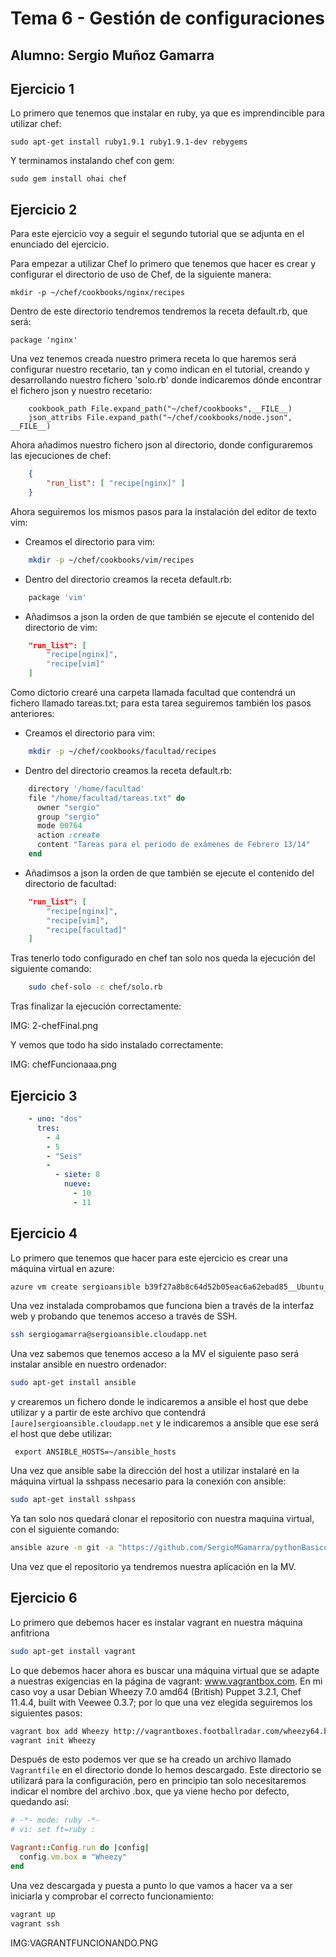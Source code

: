 # Tema 6 - Gestión de configuraciones
## Alumno: Sergio Muñoz Gamarra

## Ejercicio 1

Lo primero que tenemos que instalar en ruby, ya que es imprendincible para utilizar chef:

    sudo apt-get install ruby1.9.1 ruby1.9.1-dev rebygems
    
Y terminamos instalando chef con gem:

    sudo gem install ohai chef
    
## Ejercicio 2

Para este ejercicio voy a seguir el segundo tutorial que se adjunta en el enunciado del ejercicio.

Para empezar a utilizar Chef lo primero que tenemos que hacer es crear y configurar el directorio de uso de Chef, de la siguiente manera:

    mkdir -p ~/chef/cookbooks/nginx/recipes

Dentro de este directorio tendremos tendremos la receta default.rb, que será:

    package 'nginx'


Una vez tenemos creada nuestro primera receta lo que haremos será configurar nuestro recetario, tan y como indican en el tutorial, creando y desarrollando nuestro fichero 'solo.rb' donde indicaremos dónde encontrar el fichero json y nuestro recetario:

```
    cookbook_path File.expand_path("~/chef/cookbooks",__FILE__)
    json_attribs File.expand_path("~/chef/cookbooks/node.json", __FILE__)
```    
    
Ahora añadimos nuestro fichero json al directorio, donde configuraremos las ejecuciones de chef:


```json
    {
        "run_list": [ "recipe[nginx]" ]
    }
```

    
Ahora seguiremos los mismos pasos para la instalación del editor de texto vim:

- Creamos el directorio para vim:

```sh
    mkdir -p ~/chef/cookbooks/vim/recipes
```

    
- Dentro del directorio creamos la receta default.rb:

```ruby
    package 'vim'
```

    
- Añadimsos a json la orden de que también se ejecute el contenido del directorio de vim:

```json
    "run_list": [
        "recipe[nginx]",
        "recipe[vim]"
    ]
```


Como dictorio crearé una carpeta llamada facultad que contendrá un fichero llamado tareas.txt; para esta tarea seguiremos también los pasos anteriores:

- Creamos el directorio para vim:

```sh
    mkdir -p ~/chef/cookbooks/facultad/recipes
```


- Dentro del directorio creamos la receta default.rb:

```ruby
    directory '/home/facultad'
    file "/home/facultad/tareas.txt" do
      owner "sergio"
      group "sergio"
      mode 00764
      action :create
      content "Tareas para el periodo de exámenes de Febrero 13/14"
    end
```


- Añadimsos a json la orden de que también se ejecute el contenido del directorio de facultad:

```json
    "run_list": [
        "recipe[nginx]",
        "recipe[vim]",
        "recipe[facultad]"
    ]
```


Tras tenerlo todo configurado en chef tan solo nos queda la ejecución del siguiente comando:

```sh
    sudo chef-solo -c chef/solo.rb
```


Tras finalizar la ejecución correctamente:

IMG: 2-chefFinal.png

Y vemos que todo ha sido instalado correctamente:

IMG: chefFuncionaaa.png


## Ejercicio 3

```yaml
    - uno: "dos"
      tres:
        - 4
        - 5
        - "Seis"
        -
          - siete: 8
            nueve: 
              - 10
              - 11
```

## Ejercicio 4

Lo primero que tenemos que hacer para este ejercicio es crear una máquina virtual en azure:


```sh
azure vm create sergioansible b39f27a8b8c64d52b05eac6a62ebad85__Ubuntu_DAILY_BUILD-saucy-13_10-amd64-server-20140209-en-us-30GB sergiogamarra CONTRASEÑA --location "West Europe" --ssh
```

Una vez instalada comprobamos que funciona bien a través de la interfaz web y probando que tenemos acceso a través de SSH.

```sh
ssh sergiogamarra@sergioansible.cloudapp.net
```

Una vez sabemos que tenemos acceso a la MV el siguiente paso será instalar ansible en nuestro ordenador:

```sh
sudo apt-get install ansible
```

y crearemos un fichero donde le indicaremos a ansible el host que debe utilizar y a partir de este archivo que contendrá ```[aure]sergioansible.cloudapp.net``` y le indicaremos a ansible que ese será el host que debe utilizar:

```
 export ANSIBLE_HOSTS=~/ansible_hosts
```

Una vez que ansible sabe la dirección del host a utilizar instalaré en la máquina virtual la sshpass necesario para la conexión con ansible:

```sh
sudo apt-get install sshpass
```

Ya tan solo nos quedará clonar el repositorio con nuestra maquina virtual, con el siguiente comando:

```sh
ansible azure -m git -a "https://github.com/SergioMGamarra/pythonBasico.git dest=~/ version=HEAD"
```

Una vez que el repositorio ya tendremos nuestra aplicación en la MV.


## Ejercicio 6

Lo primero que debemos hacer es instalar vagrant en nuestra máquina anfitriona

```sh
sudo apt-get install vagrant
```

Lo que debemos hacer ahora es buscar una máquina virtual que se adapte a nuestras exigencias en la página de vagrant: www.vagrantbox.com. En mi caso voy a usar Debian Wheezy 7.0 amd64 (British) Puppet 3.2.1, Chef 11.4.4, built with Veewee 0.3.7; por lo que una vez elegida seguiremos los siguientes pasos:

```sh
vagrant box add Wheezy http://vagrantboxes.footballradar.com/wheezy64.box
vagrant init Wheezy
```

Después de esto podemos ver que se ha creado un archivo llamado ```Vagrantfile``` en el directorio donde lo hemos descargado. Este directorio se utilizará para la configuración, pero en principio tan solo necesitaremos indicar el nombre del archivo .box, que ya viene hecho por defecto, quedando así:

```ruby
# -*- mode: ruby -*-
# vi: set ft=ruby :

Vagrant::Config.run do |config|
  config.vm.box = "Wheezy"
end
```

Una vez descargada y puesta a punto lo que vamos a hacer va a ser iniciarla y comprobar el correcto funcionamiento:

```sh
vagrant up
vagrant ssh
```

IMG:VAGRANTFUNCIONANDO.PNG
